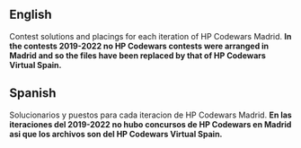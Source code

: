 <h2>English</h2>
Contest solutions and placings for each iteration of HP Codewars Madrid.
<b>In the contests 2019-2022 no HP Codewars contests were arranged in Madrid and so the files have been replaced by that of HP Codewars Virtual Spain.</b>

<h2>Spanish</h2>
Solucionarios y puestos para cada iteracion de HP Codewars Madrid.
<b>En las iteraciones del 2019-2022 no hubo concursos de HP Codewars en Madrid asi que los archivos son del HP Codewars Virtual Spain.</b>
